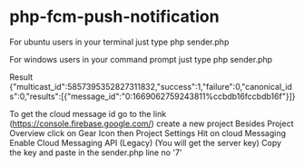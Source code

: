 # php-fcm-push-notification

For ubuntu users 
in your terminal just type
php sender.php

For windows users
in your command prompt just type
php sender.php

Result
{"multicast_id":5857395352827311832,"success":1,"failure":0,"canonical_ids":0,"results":[{"message_id":"0:1669062759243811%ccbdb16fccbdb16f"}]}

To get the cloud message id
go to the link (https://console.firebase.google.com/)
create a new project
Besides Project Overview click on Gear Icon
        then Project Settings
        Hit on cloud Messaging
        Enable Cloud Messaging API (Legacy)
        (You will get the server key)
 Copy the key and paste in the sender.php line no '7'
 
